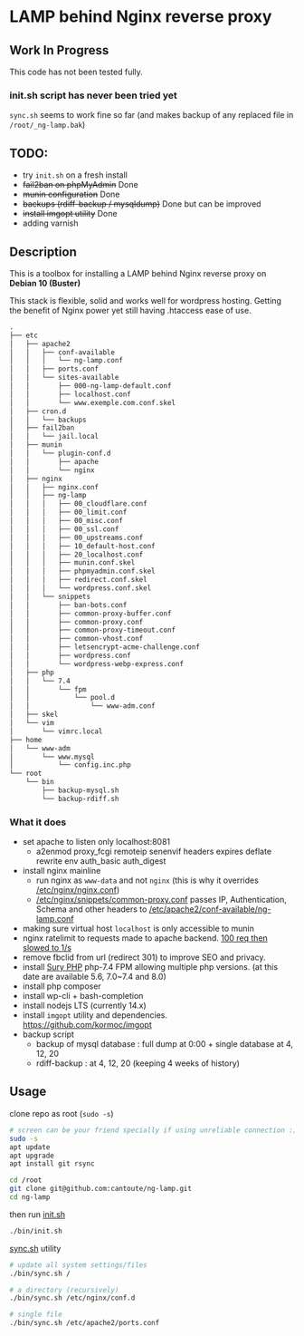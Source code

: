 # LAMP behind Nginx reverse proxy

## Work In Progress

This code has not been tested fully.

### init.sh script has never been tried yet

`sync.sh` seems to work fine so far (and makes backup of any replaced file in `/root/_ng-lamp.bak`)

## TODO:

- try `init.sh` on a fresh install
- ~~fail2ban on phpMyAdmin~~ Done
- ~~munin configuration~~ Done
- ~~backups (rdiff-backup / mysqldump)~~ Done but can be improved
- ~~install imgopt utility~~ Done
- adding varnish

## Description

This is a toolbox for installing a LAMP behind Nginx reverse proxy on **Debian 10 (Buster)**

This stack is flexible, solid and works well for wordpress hosting. Getting the benefit of Nginx power yet still having .htaccess ease of use.

```txt
.
├── etc
│   ├── apache2
│   │   ├── conf-available
│   │   │   └── ng-lamp.conf
│   │   ├── ports.conf
│   │   └── sites-available
│   │       ├── 000-ng-lamp-default.conf
│   │       ├── localhost.conf
│   │       └── www.exemple.com.conf.skel
│   ├── cron.d
│   │   └── backups
│   ├── fail2ban
│   │   └── jail.local
│   ├── munin
│   │   └── plugin-conf.d
│   │       ├── apache
│   │       └── nginx
│   ├── nginx
│   │   ├── nginx.conf
│   │   ├── ng-lamp
│   │   │   ├── 00_cloudflare.conf
│   │   │   ├── 00_limit.conf
│   │   │   ├── 00_misc.conf
│   │   │   ├── 00_ssl.conf
│   │   │   ├── 00_upstreams.conf
│   │   │   ├── 10_default-host.conf
│   │   │   ├── 20_localhost.conf
│   │   │   ├── munin.conf.skel
│   │   │   ├── phpmyadmin.conf.skel
│   │   │   ├── redirect.conf.skel
│   │   │   └── wordpress.conf.skel
│   │   └── snippets
│   │       ├── ban-bots.conf
│   │       ├── common-proxy-buffer.conf
│   │       ├── common-proxy.conf
│   │       ├── common-proxy-timeout.conf
│   │       ├── common-vhost.conf
│   │       ├── letsencrypt-acme-challenge.conf
│   │       ├── wordpress.conf
│   │       └── wordpress-webp-express.conf
│   ├── php
│   │   └── 7.4
│   │       └── fpm
│   │           └── pool.d
│   │               └── www-adm.conf
│   ├── skel
│   └── vim
│       └── vimrc.local
├── home
│   └── www-adm
│       └── www.mysql
│           └── config.inc.php
└── root
    └── bin
        ├── backup-mysql.sh
        └── backup-rdiff.sh
```

### What it does

- set apache to listen only localhost:8081
  - a2enmod proxy_fcgi remoteip senenvif headers expires deflate rewrite env auth_basic auth_digest
- install nginx mainline
  - run nginx as `www-data` and not `nginx` (this is why it overrides [/etc/nginx/nginx.conf](./root-fs/etc/nginx/nginx.conf))
  - [/etc/nginx/snippets/common-proxy.conf](./root-fs/etc/nginx/snippets/common-proxy.conf) passes IP, Authentication, Schema and other headers to [/etc/apache2/conf-available/ng-lamp.conf](./root-fs/etc/apache2/conf-available/ng-lamp.conf)
- making sure virtual host `localhost` is only accessible to munin
- nginx ratelimit to requests made to apache backend. [100 req then slowed to 1/s](./root-fs/etc/nginx/conf.d/wordpress.conf.skel#L61)
- remove fbclid from url (redirect 301) to improve SEO and privacy.
- install [Sury PHP](https://deb.sury.org/) php-7.4 FPM allowing multiple php versions. (at this date are available 5.6, 7.0~7.4 and 8.0)
- install php composer
- install wp-cli + bash-completion
- install nodejs LTS (currently 14.x)
- install `imgopt` utility and dependencies. https://github.com/kormoc/imgopt
- backup script
  - backup of mysql database : full dump at 0:00 + single database at 4, 12, 20
  - rdiff-backup : at 4, 12, 20 (keeping 4 weeks of history)

## Usage

clone repo as root (`sudo -s`)

```bash
# screen can be your friend specially if using unreliable connection :)
sudo -s
apt update
apt upgrade
apt install git rsync

cd /root
git clone git@github.com:cantoute/ng-lamp.git
cd ng-lamp
```

then run [init.sh](./bin/init.sh)

```bash
./bin/init.sh
```

[sync.sh](./bin/sync.sh) utility

```bash
# update all system settings/files
./bin/sync.sh /

# a directory (recursively)
./bin/sync.sh /etc/nginx/conf.d

# single file
./bin/sync.sh /etc/apache2/ports.conf
```
